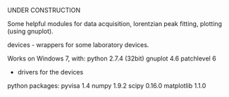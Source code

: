 UNDER CONSTRUCTION

Some helpful modules for data acquisition, lorentzian peak fitting, plotting (using gnuplot).

devices - wrappers for some laboratory devices.

Works on Windows 7, 
with:
python 2.7.4 (32bit)
gnuplot 4.6 patchlevel 6
+ drivers for the devices

python packages:
pyvisa 1.4
numpy 1.9.2
scipy 0.16.0
matplotlib 1.1.0